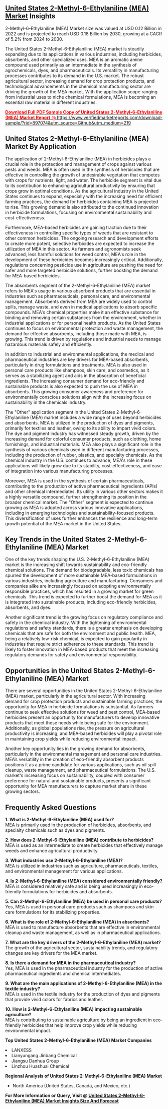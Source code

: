 <h2><a href="https://www.verifiedmarketreports.com/download-sample/?rid=897074&amp;utm_source=Github&amp;utm_medium=219" target="_blank">United States 2-Methyl-6-Ethylaniline (MEA) Market</a> Insights</h2><p>2-Methyl-6-Ethylaniline (MEA) Market size was valued at USD 0.12 Billion in 2022 and is projected to reach USD 0.18 Billion by 2030, growing at a CAGR of 5.2% from 2024 to 2030.</p><p><p>The United States 2-Methyl-6-Ethylaniline (MEA) market is steadily expanding due to its applications in various industries, including herbicides, absorbents, and other specialized uses. MEA is an aromatic amine compound used primarily as an intermediate in the synthesis of agrochemicals, dyes, and pharmaceuticals. Its versatility in manufacturing processes contributes to its demand in the U.S. market. The robust agricultural sector, increasing demand for crop protection products, and technological advancements in the chemical manufacturing sector are driving the growth of the MEA market. With the application scope ranging from industrial uses to niche chemical formulations, MEA is becoming an essential raw material in different industries. <a href="#"><p><span class=""><span style="color: #ff0000;"><strong>Download Full PDF Sample Copy of United States 2-Methyl-6-Ethylaniline (MEA) Market Report</strong> @ </span><a href="https://www.verifiedmarketreports.com/download-sample/?rid=897074&amp;utm_source=Github&amp;utm_medium=219" target="_blank">https://www.verifiedmarketreports.com/download-sample/?rid=897074&amp;utm_source=Github&amp;utm_medium=219</a></span></p></a></p> <h2>United States 2-Methyl-6-Ethylaniline (MEA) Market By Application</h2> <p>The application of 2-Methyl-6-Ethylaniline (MEA) in herbicides plays a crucial role in the protection and management of crops against various pests and weeds. MEA is often used in the synthesis of herbicides that are effective in controlling the growth of undesirable vegetation that competes with crops for nutrients, light, and water. The herbicide segment is vital due to its contribution to enhancing agricultural productivity by ensuring that crops grow in optimal conditions. As the agricultural industry in the United States continues to expand, especially with the increasing need for efficient farming practices, the demand for herbicides containing MEA is projected to rise. This growing demand is also attributed to the continued innovation in herbicide formulations, focusing on environmental sustainability and cost-effectiveness.</p> <p>Furthermore, MEA-based herbicides are gaining traction due to their effectiveness in controlling specific types of weeds that are resistant to other common herbicides. The ongoing research and development efforts to create more potent, selective herbicides are expected to increase the utilization of MEA in this sector. As farmers and agronomists seek advanced, less harmful solutions for weed control, MEA's role in the development of these herbicides becomes increasingly critical. Additionally, regulations concerning pesticide use in agriculture are pushing the need for safer and more targeted herbicide solutions, further boosting the demand for MEA-based herbicides.</p> <p>The absorbents segment of the 2-Methyl-6-Ethylaniline (MEA) market refers to MEA's usage in various absorbent products that are essential in industries such as pharmaceuticals, personal care, and environmental management. Absorbents derived from MEA are widely used to control spills, manage waste, and even in medical applications to absorb specific compounds. MEA's chemical properties make it an effective substance for binding and removing certain substances from the environment, whether in industrial applications or for personal health products. As the United States continues to focus on environmental protection and waste management, the demand for effective absorbents, including those made with MEA, is growing. This trend is driven by regulations and industrial needs to manage hazardous materials safely and efficiently.</p> <p>In addition to industrial and environmental applications, the medical and pharmaceutical industries are key drivers for MEA-based absorbents, particularly in drug formulations and treatments. MEA is also used in personal care products like shampoos, skin care, and cosmetics, as it serves as a stabilizing agent and aids in the absorption of beneficial ingredients. The increasing consumer demand for eco-friendly and sustainable products is also expected to push the use of MEA in absorbents. This growing consumer awareness and preference for environmentally conscious solutions align with the increasing focus on sustainability in the chemicals industry.</p> <p>The "Other" application segment in the United States 2-Methyl-6-Ethylaniline (MEA) market includes a wide range of uses beyond herbicides and absorbents. MEA is utilized in the production of dyes and pigments, primarily for textiles and leather, owing to its ability to impart vivid colors. The dye and pigment industry has witnessed steady growth, driven by the increasing demand for colorful consumer products, such as clothing, home furnishings, and industrial materials. MEA also plays a significant role in the synthesis of various chemicals used in different manufacturing processes, including the production of rubber, plastics, and specialty chemicals. As the chemical industry in the U.S. continues to advance, MEA's role in these applications will likely grow due to its stability, cost-effectiveness, and ease of integration into various manufacturing processes.</p> <p>Moreover, MEA is used in the synthesis of certain pharmaceuticals, contributing to the production of active pharmaceutical ingredients (APIs) and other chemical intermediates. Its utility in various other sectors makes it a highly versatile compound, further strengthening its position in the broader chemical market. The "Other" segment is expected to continue growing as MEA is adopted across various innovative applications, including in emerging technologies and sustainability-focused products. This diversification of uses further enhances the resilience and long-term growth potential of the MEA market in the United States.</p> <h2>Key Trends in the United States 2-Methyl-6-Ethylaniline (MEA) Market</h2> <p>One of the key trends shaping the U.S. 2-Methyl-6-Ethylaniline (MEA) market is the increasing shift towards sustainability and eco-friendly chemical solutions. The demand for biodegradable, less toxic chemicals has spurred the development of more sustainable MEA-based formulations in various industries, including agriculture and manufacturing. Consumers and companies alike are increasingly focused on adopting environmentally responsible practices, which has resulted in a growing market for green chemicals. This trend is expected to further boost the demand for MEA as it is integrated into sustainable products, including eco-friendly herbicides, absorbents, and dyes.</p> <p>Another significant trend is the growing focus on regulatory compliance and safety in the chemical industry. With the tightening of environmental regulations and safety standards, there is a greater emphasis on developing chemicals that are safe for both the environment and public health. MEA, being a relatively low-risk chemical, is expected to gain popularity in industries that require strict adherence to these standards. This trend is likely to foster innovation in MEA-based products that meet the increasing regulatory demands for safety and environmental responsibility.</p> <h2>Opportunities in the United States 2-Methyl-6-Ethylaniline (MEA) Market</h2> <p>There are several opportunities in the United States 2-Methyl-6-Ethylaniline (MEA) market, particularly in the agricultural sector. With increasing demand for crop protection products and sustainable farming practices, the opportunity for MEA in herbicide formulations is substantial. As farmers continue to seek effective solutions for weed and pest control, MEA-based herbicides present an opportunity for manufacturers to develop innovative products that meet these needs while being safe for the environment. Additionally, as global populations rise, the pressure on agricultural productivity is increasing, and MEA-based herbicides will play a pivotal role in maintaining crop yields while reducing environmental impact.</p> <p>Another key opportunity lies in the growing demand for absorbents, particularly in the environmental management and personal care industries. MEA’s versatility in the creation of eco-friendly absorbent products positions it as a prime candidate for various applications, such as oil spill cleanup, waste management, and pharmaceutical formulations. The U.S. market's increasing focus on sustainability, coupled with consumer preference for natural and sustainable products, presents a significant opportunity for MEA manufacturers to capture market share in these growing sectors.</p> <h2>Frequently Asked Questions</h2> <p><strong>1. What is 2-Methyl-6-Ethylaniline (MEA) used for?</strong><br>MEA is primarily used in the production of herbicides, absorbents, and specialty chemicals such as dyes and pigments.</p> <p><strong>2. How does 2-Methyl-6-Ethylaniline (MEA) contribute to herbicides?</strong><br>MEA is used as an intermediate to create herbicides that effectively manage weeds and enhance agricultural productivity.</p> <p><strong>3. What industries use 2-Methyl-6-Ethylaniline (MEA)?</strong><br>MEA is utilized in industries such as agriculture, pharmaceuticals, textiles, and environmental management for various applications.</p> <p><strong>4. Is 2-Methyl-6-Ethylaniline (MEA) considered environmentally friendly?</strong><br>MEA is considered relatively safe and is being used increasingly in eco-friendly formulations for herbicides and absorbents.</p> <p><strong>5. Can 2-Methyl-6-Ethylaniline (MEA) be used in personal care products?</strong><br>Yes, MEA is used in personal care products such as shampoos and skin care formulations for its stabilizing properties.</p> <p><strong>6. What is the role of 2-Methyl-6-Ethylaniline (MEA) in absorbents?</strong><br>MEA is used to manufacture absorbents that are effective in environmental cleanup and waste management, as well as in pharmaceutical applications.</p> <p><strong>7. What are the key drivers of the 2-Methyl-6-Ethylaniline (MEA) market?</strong><br>The growth of the agricultural sector, sustainability trends, and regulatory changes are key drivers for the MEA market.</p> <p><strong>8. Is there a demand for MEA in the pharmaceutical industry?</strong><br>Yes, MEA is used in the pharmaceutical industry for the production of active pharmaceutical ingredients and chemical intermediates.</p> <p><strong>9. What are the main applications of 2-Methyl-6-Ethylaniline (MEA) in the textile industry?</strong><br>MEA is used in the textile industry for the production of dyes and pigments that provide vivid colors for fabrics and leather.</p> <p><strong>10. How is 2-Methyl-6-Ethylaniline (MEA) impacting sustainable agriculture?</strong><br>MEA is contributing to sustainable agriculture by being an ingredient in eco-friendly herbicides that help improve crop yields while reducing environmental impact.</p> </p><p><strong>Top United States 2-Methyl-6-Ethylaniline (MEA) Market Companies</strong></p><div data-test-id=""><p><li>LANXESS</li><li> Lianyungang Jinbang Chemical</li><li> Jiangsu Danhua Group</li><li> Linzhou Huashuai Chemical</li></p><div><strong>Regional Analysis of&nbsp;United States 2-Methyl-6-Ethylaniline (MEA) Market</strong></div><ul><li dir="ltr"><p dir="ltr">North America&nbsp;(United States, Canada, and Mexico, etc.)</p></li></ul><p><strong>For More Information or Query, Visit @&nbsp;</strong><strong><a href="https://www.verifiedmarketreports.com/product/2-methyl-6-ethylaniline-mea-market/?utm_source=Github&amp;utm_medium=219" target="_blank">United States 2-Methyl-6-Ethylaniline (MEA) Market Insights Size And Forecast</a></strong></p></div>
